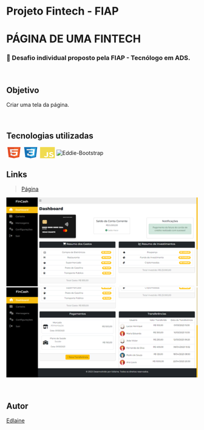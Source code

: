# Projeto Fintech - FIAP

# **PÁGINA DE UMA FINTECH**
### 📌 Desafio individual proposto pela FIAP - Tecnólogo em ADS.
</br>

## **Objetivo**

<p>
    Criar uma tela da página.
</p>
</br>

## **Tecnologias utilizadas**

  <img align="center" alt="Eddie-HTML" height="30" width="40" src="https://raw.githubusercontent.com/devicons/devicon/master/icons/html5/html5-original.svg">
  <img align="center" alt="Eddie-CSS" height="30" width="40" src="https://raw.githubusercontent.com/devicons/devicon/master/icons/css3/css3-original.svg">
  <img align="center" alt="Eddie-Js" height="30" width="40" src="https://raw.githubusercontent.com/devicons/devicon/master/icons/javascript/javascript-plain.svg">
  <img align="center" alt="Eddie-Bootstrap" height="30" width="40" src="https://cdn.jsdelivr.net/gh/devicons/devicon/icons/bootstrap/bootstrap-original.svg">
  
</br>

## **Links**

> [Página]()

![Site](img/tela02.png)
![Site](img/tela01.png)

</br>

## **Autor**

[Edlaine](https://github.com/edlainex)

